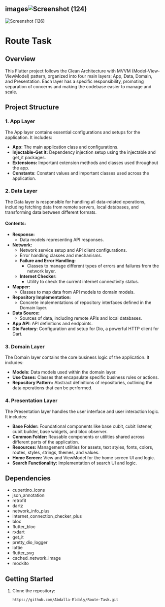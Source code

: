 ## images![Screenshot (124)](https://github.com/user-attachments/assets/b3dfb331-1b9c-4843-95e7-13bf97bbc06e)

![Screenshot (126)](https://github.com/user-attachments/assets/79b737b2-e779-4016-ab7d-2cb7f3919bff)

# Route Task

## Overview
This Flutter project follows the Clean Architecture with MVVM (Model-View-ViewModel) pattern, organized into four main layers: App, Data, Domain, and Presentation. Each layer has a specific responsibility, promoting separation of concerns and making the codebase easier to manage and scale.

## Project Structure

### 1. App Layer
The App layer contains essential configurations and setups for the application. It includes:
- **App:** The main application class and configurations.
- **Injectable-Get It:** Dependency injection setup using the injectable and get_it packages.
- **Extensions:** Important extension methods and classes used throughout the app.
- **Constants**: Constant values and important classes used across the application.

### 2. Data Layer
The Data layer is responsible for handling all data-related operations, including fetching data from remote servers, local databases, and transforming data between different formats.

#### Contents:
- **Response:**
  - Data models representing API responses.
- **Network:**
  - Network service setup and API client configurations.
  - Error handling classes and mechanisms.
  - **Failure and Error Handling:**
    - Classes to manage different types of errors and failures from the network layer.
  - **Internet Checker:**
    - Utility to check the current internet connectivity status.
- **Mapper:**
  - Classes to map data from API models to domain models.
- **Repository Implementation:**
  - Concrete implementations of repository interfaces defined in the Domain layer.
- **Data Source:**
  - Sources of data, including remote APIs and local databases.
- **App API**: API definitions and endpoints.
- **Dio Factory**: Configuration and setup for Dio, a powerful HTTP client for Dart.


### 3. Domain Layer
The Domain layer contains the core business logic of the application. It includes:
- **Models:** Data models used within the domain layer.
- **Use Cases:** Classes that encapsulate specific business rules or actions.
- **Repository Pattern:** Abstract definitions of repositories, outlining the data operations that can be performed.

### 4. Presentation Layer
The Presentation layer handles the user interface and user interaction logic. It includes:
- **Base Folder:** Foundational components like base cubit, cubit listener, cubit builder, base widgets, and bloc observer.
- **Common Folder:** Reusable components or utilities shared across different parts of the application.
- **Resources:** Management utilities for assets, text styles, fonts, colors, routes, styles, strings, themes, and values.
- **Home Screen:** View and ViewModel for the home screen UI and logic.
- **Search Functionality:** Implementation of search UI and logic.


## Dependencies

- cupertino_icons
- json_annotation
- retrofit
- dartz
- network_info_plus
- internet_connection_checker_plus
- bloc
- flutter_bloc
- rxdart
- get_it
- pretty_dio_logger
- lottie
- flutter_svg
- cached_network_image
- mockito

## Getting Started
1. Clone the repository:
   ```sh
   https://github.com/Abdalla-Eldaly/Route-Task.git
